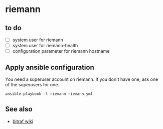 riemann
=======

to do
-----

- [ ] system user for riemann
- [ ] system user for riemann-health
- [ ] configuration parameter for riemann hostname

Apply ansible configuration
---------------------------

You need a superuser account on riemann.
If you don't have one, ask one of the superusers for one.

```
ansible-playbook -l riemann riemann.yml
```

See also
--------

- [bitraf wiki](https://bitraf.no/wiki/Nettverk)
